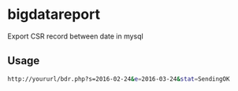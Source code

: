 # bigdatareport
Export CSR record between date in mysql

## Usage

```sh
http://yoururl/bdr.php?s=2016-02-24&e=2016-03-24&stat=SendingOK
```